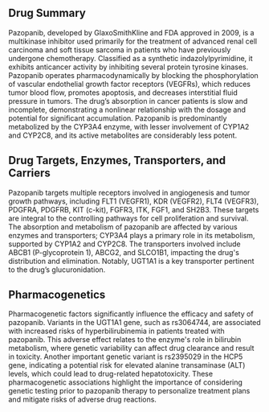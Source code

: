 ## Drug Summary
Pazopanib, developed by GlaxoSmithKline and FDA approved in 2009, is a multikinase inhibitor used primarily for the treatment of advanced renal cell carcinoma and soft tissue sarcoma in patients who have previously undergone chemotherapy. Classified as a synthetic indazolylpyrimidine, it exhibits anticancer activity by inhibiting several protein tyrosine kinases. Pazopanib operates pharmacodynamically by blocking the phosphorylation of vascular endothelial growth factor receptors (VEGFRs), which reduces tumor blood flow, promotes apoptosis, and decreases interstitial fluid pressure in tumors. The drug’s absorption in cancer patients is slow and incomplete, demonstrating a nonlinear relationship with the dosage and potential for significant accumulation. Pazopanib is predominantly metabolized by the CYP3A4 enzyme, with lesser involvement of CYP1A2 and CYP2C8, and its active metabolites are considerably less potent.

## Drug Targets, Enzymes, Transporters, and Carriers
Pazopanib targets multiple receptors involved in angiogenesis and tumor growth pathways, including FLT1 (VEGFR1), KDR (VEGFR2), FLT4 (VEGFR3), PDGFRA, PDGFRB, KIT (c-kit), FGFR3, ITK, FGF1, and SH2B3. These targets are integral to the controlling pathways for cell proliferation and survival. The absorption and metabolism of pazopanib are affected by various enzymes and transporters; CYP3A4 plays a primary role in its metabolism, supported by CYP1A2 and CYP2C8. The transporters involved include ABCB1 (P-glycoprotein 1), ABCG2, and SLCO1B1, impacting the drug's distribution and elimination. Notably, UGT1A1 is a key transporter pertinent to the drug’s glucuronidation.

## Pharmacogenetics
Pharmacogenetic factors significantly influence the efficacy and safety of pazopanib. Variants in the UGT1A1 gene, such as rs3064744, are associated with increased risks of hyperbilirubinemia in patients treated with pazopanib. This adverse effect relates to the enzyme's role in bilirubin metabolism, where genetic variability can affect drug clearance and result in toxicity. Another important genetic variant is rs2395029 in the HCP5 gene, indicating a potential risk for elevated alanine transaminase (ALT) levels, which could lead to drug-related hepatotoxicity. These pharmacogenetic associations highlight the importance of considering genetic testing prior to pazopanib therapy to personalize treatment plans and mitigate risks of adverse drug reactions.